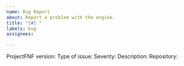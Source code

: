```yaml
---
name: Bug Report
about: Report a problem with the engine.
title: "[#] "
labels: bug
assignees:

---
```


<!-- NOTICE: Use the Issue format that you are given. You can add more sections if you want, but do not put stuff where it doesn't belong. (ex. issue description in title) also anything in these bracket thingies do not appear in the issue once published. -->
ProjectFNF version<!--(check project.xml)-->:
Type of issue<!--(Visual / Mechanics / Crash / etc)-->:
Severity<!--(1-10. Also make sure to put this number in the brackets on the issue title.)-->:
Description<!--Explain what happens when this issue occurs and the steps to re-create the issue.-->:
Repository<!--Not required, you can also use other ways to show your code-->:

<!-- Before submitting your issue, make sure to check for duplicate issues! Especially look for dupes that were closed already because the solution might be there too! I will close your issue if it is a dupe.-->
